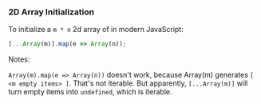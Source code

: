 ### 2D Array Initialization
To initialize a ```m * n``` 2d array of in modern JavaScript:
```js
[...Array(m)].map(e => Array(n));
```

Notes:

```Array(m).map(e => Array(n))``` doesn't work, because Array(m) generates ```[ <m empty items> ]```.
That's not iterable. 
But apparently, ```[...Array(m)]``` will turn empty items into ```undefined```, which is iterable.
